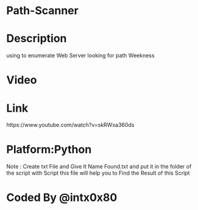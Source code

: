 # Path-Scanner

# Description 
<p> using to enumerate Web Server looking for path Weekness 

# Video
<h1>Link</h1>  https://www.youtube.com/watch?v=skRWxa360ds

# Platform:Python

<p> Note : Create txt File and Give It Name Found.txt and put it in the folder of the script with Script this file will help you to Find the Result of this Script 

# Coded By @intx0x80
